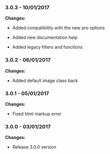 
### 3.0.3 - 10/01/2017
**Changes:** 
- Added compatibility with the new pro options
- Added new documentation help
- Added legacy filters and functions

### 3.0.2 - 06/01/2017
**Changes:** 
- Added default image class back

### 3.0.1 - 05/01/2017
**Changes:** 
- Fixed html markup error

### 3.0.0 - 03/01/2017
**Changes:** 
- Release 3.0.0 version

